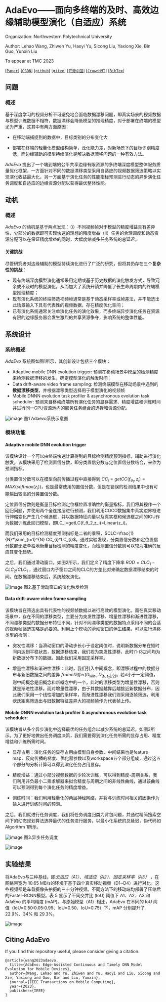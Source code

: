 # AdaEvo——面向多终端的及时、高效边缘辅助模型演化（自适应）系统

Organization: Northwestern Polytechnical University

Author: Lehao Wang, Zhiwen Yu, Haoyi Yu, Sicong Liu, Yaxiong Xie, Bin Guo, Yunxin Liu

To appear at TMC 2023

[[`Paper`](https://facebookresearch.github.io/ImageBind/paper)] [[`CSDN`](https://ai.facebook.com/blog/imagebind-six-modalities-binding-ai/)] [[`github`](https://imagebind.metademolab.com/)] [[`gitee`](https://dl.fbaipublicfiles.com/imagebind/imagebind_video.mp4)] [[`开源中国`](https://dl.fbaipublicfiles.com/imagebind/imagebind_video.mp4)] [[`CrowdHMT`](https://dl.fbaipublicfiles.com/imagebind/imagebind_video.mp4)] [[`BibTex`](#citing-imagebind)]

## 问题

### 概述

基于深度学习的视频分析不可避免地会面临数据漂移问题，即真实场景的视频数据与模型训练数据不相符，数据漂移会降低模型的推理精度，对于部署在终端的模型尤为严重，这其中有两方面原因：

- 在移动端捕捉到的数据中，目标类别的分布变化大

- 部署在终端的轻量化模型结构简单，泛化能力差，对新场景下的目标识别精度低，而边缘辅助的模型持续演化是解决数据漂移问题的一种有效方法。

*AdaEvo* 提出了一个端到端的公平共享边缘有限资源的多终端深度模型整体服务质量优化框架，一方面针对不同的数据漂移类型采用自适应的视频数据筛选策略以实现演化收益最大化，另一方面基于演化任务的性能指标预测进行动态的异步演化任务调度和自适应的边缘资源分配以获得最优整体性能。



## 动机

### 概述

*AdaEvo* 的动机是基于两点发现：（i）不同视频帧对于模型的精度增益具有差异性，少部分的数据即可实现快速的理想的精度增益（ii）任务的合理调度和动态资源分配可以在保证精度增益的同时，大幅度缩减多任务系统的总延迟。

#### 关键挑战

尽管研究者对边缘辅助的模型持续演化进行了广泛的研究，但将其仍存在三个**复杂性的挑战**：

- 现有终端深度模型演化通常采用定期或基于历史数据的演化触发方式，导致冗余或不及时的模型演化，从而加大了系统开销并降低了长生命周期内的终端模型推理精度；
- 现有演化系统的终端筛选视频帧通常是基于动态采样率或帧差法，并不能选出此场景输入下具有代表性的视频数据，存在精度优化空间；
- 已有演化系统通常关注单演化任务的演化效果，而多终端异步演化任务在资源有限的边缘服务器会发生激烈的共享资源争夺，影响系统的整体性能。

## 系统设计

### 系统概述

*AdaEvo* 系统图如图1所示，其创新设计包括三个模块：

- Adaptive mobile DNN evolution trigger: 预测在移动场景中模型的检测精度来检测数据漂移的发生，确定模型演化的触发时间；
- Data drift-aware video frame sampling: 检测终端模型在移动场景中遇到的**数据漂移类型**，并根据漂移类型选择用于模型演化的视频帧
- Mobile DNNN evolution task profiler & asynchronous evolution task scheduler: 预测来自移动终端所有演化任务的显存需求、精度增益和训练时间并进行同一GPU资源池内的服务任务组合的选择和资源分配。

![image](https://github.com/user-attachments/assets/2f234cb0-5dee-4077-890e-771bdb3998a8)
图1 Adaevo系统示意图

### 模块功能

#### Adaptive mobile DNN evolution trigger

该模块设计一个可以由终端快速计算得到的目标检测精度预测指标，辅助进行演化触发。该模块采用了检测置信分数，即分类置信分数与定位置信分数结合，来作为预测指标。

分类置信分数可以在模型向前传播过程中直接得到 $CC_{i}=getCC(f_{θ_{1}},z_{i})=MAX(softmax(z_{i}))$，也是最常使用的置信分数，但是在错误的检测结果中也有可能输出较高的分类置信分数。

定位置信分数则是衡量目标检测定位框位置准确性的衡量指标，我们将其视作一个回归问题，并使用两个全连接层进行预测，我们利用COCO数据集中真实边界框进行伸缩变化产生几个候选框，并以数据特征向量以及真实框和候选框之间的IOU作为数据训练此回归模型，即LC_i=getLC(f_θ_2,z_i)=Linear(z_i)。

而我们采用的目标检测精度预测指标是二者的乘积，$CLC=\frac{1}{N}*\sum_{i=1}^{N} CC_{i}*LC_{i}$。通过实验发现，分类置信分数和定位置信分数都无法单独地衡量目标检测的精度变化，而检测置信分数则可以较为准确的反应其变化趋势。

之后，我们通过滑动窗口，如图2所示，我们定义了精度下降率 $ROD=CLC_{1}−CLC_{2}/CLC_{1}$ ，通过窗口内子窗口之间的CLC的方差比对来确定数据漂移结束的时间。在数据漂移结束后，系统触发演化。

![image](https://github.com/user-attachments/assets/383f0636-8fe3-45db-a94d-13f503dbe39d)
图2.基于滑动窗口的演化触发检测

#### Data drift-aware video frame sampling

该模块旨在筛选出具有代表性的视频帧数据以进行高效的模型演化。而在真实移动场景中，存在不同的漂移类型，主要分为突发性漂移、增量性漂移和渐进性漂移，不同漂移类型的数据分布特征不同，针对不同漂移类型的数据特点采用不同的合适的视频帧筛选策略是必要的。利用上个模块的滑动窗口的伴生结果，可以进行漂移类型的检测：

- 突发性漂移：当滑动窗口的滑动步长小于设定阈值时，说明新数据分布在短时间内达到平稳状态，数据漂移结束，我们视为突发性漂移，此时t1-t3之间均为新数据分布下的数据。因此我们采用固定采样率。

- 增量性漂移和渐进性漂移：此时，我们引入中间概念，即漂移过程中的数据分布与新旧数据之间的差异 $frameDiffer(D_{win_{1}},D_{[t_{1},t_{2}]/2)}$。若d小于一定阈值，则中间概念是旧概念和新概念中的一个，此时的漂移类型为增量性漂移，否则就是渐进性漂移。而对增量性漂移，由于其数据越靠后越接近新数据分布，因此我们采用一个线性增加的采样率，而渐进性漂移我们则采用逐帧筛选，利用欧氏距离筛选出与旧数据特征差异大的视频帧作为代表帧上传。



#### Mobile DNNN evolution task profiler & asynchronous evolution task scheduler: 

该模块旨从多个异步演化中选择最优的任务组合以减少系统的总延迟，如图3所示。为了更好地做出任务调度决策，我们需要得到演化任务所需的显存占用、精度增益和训练所需时间。

- 显存占用：演化任务的显存占用由模型自身参数、中间结果也是feature map、反向传播的梯度、优化器参数以及workspace五个部分组成，通过这五个部分的分析计算可以得到演化任务占用显存。

- 精度增益：通过小部分视频数据的少轮次训练，可以得到精度-周期关系，我们利用非负最小二乘求解器来拟合精度与周期之间的非线性曲线，通过该曲线可以预测得到每个演化任务的精度增益。

- 训练时间：我们利用轻量化的两层神经网络，并将与训练时间相关的因素作为输入进行训练时间的预测。

之后，我们就进行任务调度，我们将任务调度归类为背包问题，并通过精简搜索空间下的动态规划算法选择最优的任务进行服务，以最小化系统的总延迟，伪代码如Algorithm 1所示。

![image](https://github.com/user-attachments/assets/4ddccc3d-d73f-482d-9ab5-e6935b4210ab)
图3.异步任务调度

![image](https://github.com/user-attachments/assets/f4aa9c86-0501-4b06-96c9-349802e0b6a8)


## 实验结果

将AdaEvo与三种基线，即*无适应（A1）*、*域适应（A2）*、*固定采样率（A3）* ，在网络带宽为 10.65 MB/s的环境下基于四个真实移动视频（D1~D4）进行对比。这些视频都是车载摄像头拍摄的三十分钟视频。不同方法下的移动端均部署了压缩后的Faster-RCNN模型。表 5 显示了不同交并比 (IoU) 阈值下 A1、A2、A3 和 AdaEvo 的平均精度 (mAP)。与原始模型（A1）相比，AdaEvo 在不同的 IoU 阈值（IoU=0.50:0.05:0.95、IoU=0.50、IoU=0.75）下，mAP 分别提升了 22.9%、34% 和 29.3%。

![image](https://github.com/user-attachments/assets/4f8e0908-098b-4e32-afab-b464406b73e6)




## Citing AdaEvo

If you find this repository useful, please consider giving a citation.

```
@article{wang2023adaevo,
  title={AdaEvo: Edge-Assisted Continuous and Timely DNN Model Evolution for Mobile Devices},
  author={Wang, Lehao and Yu, Zhiwen and Yu, Haoyi and Liu, Sicong and Xie, Yaxiong and Guo, Bin and Liu, Yunxin},
  journal={IEEE Transactions on Mobile Computing},
  year={2023},
  publisher={IEEE}
}  
```



